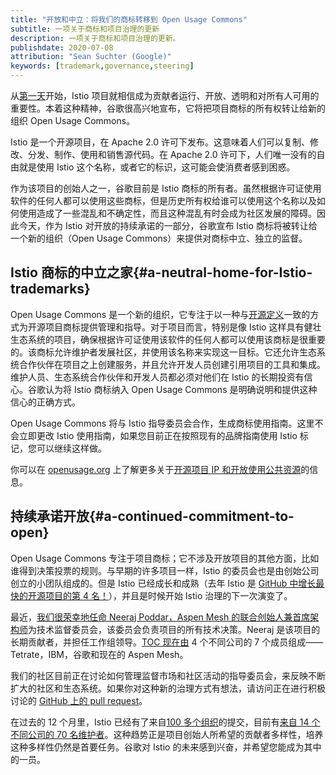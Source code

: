 ```yaml
---
title: "开放和中立：将我们的商标转移到 Open Usage Commons"
subtitle: 一项关于商标和项目治理的更新
description: 一项关于商标和项目治理的更新。
publishdate: 2020-07-08
attribution: "Sean Suchter (Google)"
keywords: [trademark,governance,steering]
---
```

从[第一天](/zh/news/releases/0.x/announcing-0.1/)开始，Istio 项目就相信成为贡献者运行、开放、透明和对所有人可用的重要性。本着这种精神，谷歌很高兴地宣布，它将把项目商标的所有权转让给新的组织 Open Usage Commons。

Istio 是一个开源项目，在 Apache 2.0 许可下发布。这意味着人们可以复制、修改、分发、制作、使用和销售源代码。在 Apache 2.0 许可下，人们唯一没有的自由就是使用 Istio 这个名称，或者它的标识，这可能会使消费者感到困惑。

作为该项目的创始人之一，谷歌目前是 Istio 商标的所有者。虽然根据许可证使用软件的任何人都可以使用这些商标，但是历史所有权给谁可以使用这个名称以及如何使用造成了一些混乱和不确定性，而且这种混乱有时会成为社区发展的障碍。因此今天，作为 Istio 对开放的持续承诺的一部分，谷歌宣布 Istio 商标将被转让给一个新的组织（Open Usage Commons）来提供对商标中立、独立的监督。

## Istio 商标的中立之家{#a-neutral-home-for-Istio-trademarks}

Open Usage Commons 是一个新的组织，它专注于以一种与[开源定义](https://opensource.org/osd)一致的方式为开源项目商标提供管理和指导。对于项目而言，特别是像 Istio 这样具有健壮生态系统的项目，确保根据许可证使用该软件的任何人都可以使用该商标是很重要的。该商标允许维护者发展社区，并使用该名称来实现这一目标。它还允许生态系统合作伙伴在项目之上创建服务，并且允许开发人员创建引用项目的工具和集成。维护人员、生态系统合作伙伴和开发人员都必须对他们在 Istio 的长期投资有信心。谷歌认为将 Istio 商标纳入 Open Usage Commons 是明确说明和提供这种信心的正确方式。

Open Usage Commons 将与 Istio 指导委员会合作，生成商标使用指南。这里不会立即更改 Istio 使用指南，如果您目前正在按照现有的品牌指南使用 Istio 标记，您可以继续这样做。

你可以在 [openusage.org](https://openusage.org/faq) 上了解更多关于[开源项目 IP 和开放使用公共资源](https://openusage.org)的信息。

## 持续承诺开放{#a-continued-commitment-to-open}

Open Usage Commons 专注于项目商标；它不涉及开放项目的其他方面，比如谁得到决策投票的规则。与早期的许多项目一样，Istio 的委员会也是由创始公司创立的小团队组成的。但是 Istio 已经成长和成熟（去年 Istio 是 [GitHub 中增长最快的开源项目的第 4 名！](https://octoverse.github.com/#fastest-growing-oss-projects-by-contributors)），并且是时候开始 Istio 治理的下一次演变了。

最近，[我们很荣幸地任命 Neeraj Poddar，Aspen Mesh 的联合创始人兼首席架构师](https://aspenmesh.io/helping-istio-sail/)为技术监督委员会，该委员会负责项目的所有技术决策。Neeraj 是该项目的长期贡献者，并担任工作组领导。[TOC 现在由](https://github.com/istio/community/blob/master/TECH-OVERSIGHT-COMMITTEE.md#committee-members) 4 个不同公司的 7 个成员组成——Tetrate，IBM，谷歌和现在的 Aspen Mesh。

我们的社区目前正在讨论如何管理监督市场和社区活动的指导委员会，来反映不断扩大的社区和生态系统。如果你对这种新的治理方式有想法，请访问正在进行积极讨论的 [GitHub 上的 pull request](https://github.com/istio/community/pull/361)。

在过去的 12 个月里，Istio 已经有了来自[100 多个组织](https://istio.teststats.cncf.io/d/5/companies-table?var-period_name=Last%20year&var-metric=commits)的提交，目前有[来自 14 个不同公司的 70 名维护者](http://eng.istio.io/maintainers)。这种趋势正是项目创始人所希望的贡献者多样性，培养这种多样性仍然是首要任务。谷歌对 Istio 的未来感到兴奋，并希望您能成为其中的一员。
